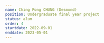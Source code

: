 ```yaml
---
name: Ching Pong CHUNG (Desmond)
position: Undergraduate final year project
status: alum
order: 4
startdate: 2022-09-01
enddate: 2023-05-01
---
```

